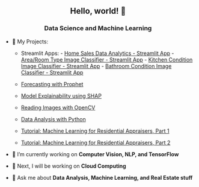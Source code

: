 <h2 align="center">Hello, world! 👋</h1>
<h3 align="center">Data Science and Machine Learning</h3> 

- 📃 My Projects:
     -  Streamlit Apps:
               - [Home Sales Data Analytics - Streamlit App](https://github.com/AngeloDSML/Analytics_Streamlit_App)
               - [Area/Room Type Image Classifier - Streamlit App](https://angelodsml-area-type-home-xouzqp.streamlit.app/)
               - [Kitchen Condition Image Classifier - Streamlit App](https://angelodsml-kitchen-condition-home-o0ra9b.streamlit.app/)
               - [Bathroom Condition Image Classifier - Streamlit App](https://angelodsml-bathroom-condition-home-dsz2tt.streamlit.app/)
       
     -  [Forecasting with Prophet](https://github.com/AngeloDSML/Prophet_Forecast)  
     -  [Model Explainability using SHAP](https://github.com/AngeloDSML/Explainability_SHAP)
     -  [Reading Images with OpenCV](https://github.com/AngeloDSML/Reading_Images_with_OpenCV)
     -  [Data Analysis with Python](https://github.com/AngeloDSML/Data_Analysis_with_Python)
     -  [Tutorial: Machine Learning for Residential Appraisers, Part 1](https://github.com/AngeloDSML/Home_Valuation_Part_1)
     -  [Tutorial: Machine Learning for Residential Appraisers, Part 2](https://github.com/AngeloDSML/Home_Valuation_Part_2)
 
- 🌱 I’m currently working on **Computer Vision, NLP, and TensorFlow**

- 🔮 Next, I will be working on **Cloud Computing**

- 💬 Ask me about **Data Analysis, Machine Learning, and Real Estate stuff**


